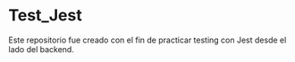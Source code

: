 # Test_Jest
Este repositorio fue creado con el fin de practicar testing con Jest desde el lado del backend.
